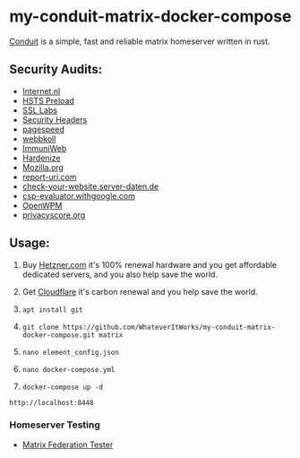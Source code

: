 # my-conduit-matrix-docker-compose
[Conduit](https://conduit.rs/) is a simple, fast and reliable matrix homeserver written in rust.

## Security Audits:

- [Internet.nl](https://internet.nl/site/matrix.whateveritworks.org/2060148/)
- [HSTS Preload](https://hstspreload.org/)
- [SSL Labs](https://www.ssllabs.com/ssltest/analyze.html?d=matrix.whateveritworks.org)
- [Security Headers](https://securityheaders.com/?q=matrix.whateveritworks.org&hide=on&followRedirects=on)
- [pagespeed](https://pagespeed.web.dev/)
- [webbkoll](https://webbkoll.dataskydd.net/en)
- [ImmuniWeb](https://www.immuniweb.com/ssl/matrix.whateveritworks.org)
- [Hardenize](https://www.hardenize.com/report/matrix.whateveritworks.org/1686343966)
- [Mozilla.org](https://observatory.mozilla.org/)
- [report-uri.com](https://report-uri.com/home/tools)
- [check-your-website.server-daten.de](https://check-your-website.server-daten.de/?q=matrix.whateveritworks.org)
- [csp-evaluator.withgoogle.com](https://csp-evaluator.withgoogle.com/)
- [OpenWPM](https://github.com/openwpm/OpenWPM)
- [privacyscore.org](https://privacyscore.org)

## Usage:

1. Buy [Hetzner.com](https://hetzner.com) it's 100% renewal hardware and you get affordable dedicated servers, and you also help save the world.

2. Get [Cloudflare](https://cloudflare.com) it's carbon renewal and you help save the world.

3. ```apt install git```

4. ```git clone https://github.com/WhateverItWorks/my-conduit-matrix-docker-compose.git matrix```

5. ```nano element_config.json```

6. ```nano docker-compose.yml```

7. ```docker-compose up -d```

```http://localhost:8448```

### Homeserver Testing

- [Matrix Federation Tester](https://federationtester.matrix.org/#matrix.whateveritworks.org)
